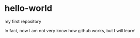 # hello-world
my first repository

In fact, now I am not very know how github works, but I will learn!
